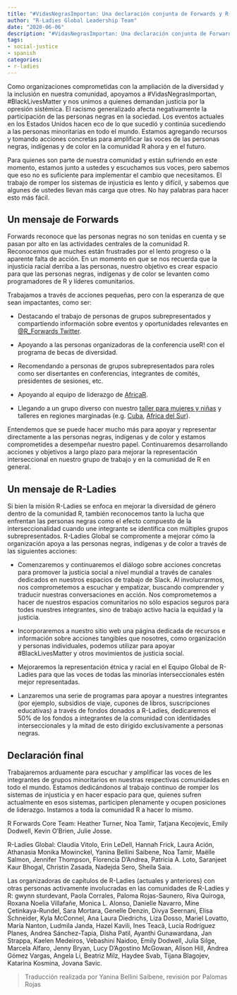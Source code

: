 ```yaml
---
title: "#VidasNegrasImportan: Una declaración conjunta de Forwards y R-Ladies"
author: "R-Ladies Global Leadership Team"
date: "2020-06-06"
description: "#VidasNegrasImportan: Una declaración conjunta de Forwards y R-Ladies"
tags: 
- social-justice
- spanish
categories:
- r-ladies
---
```




Como organizaciones comprometidas con la ampliación de la diversidad y la inclusión en nuestra comunidad, apoyamos a #VidasNegrasImportan, #BlackLivesMatter y nos unimos a quienes demandan justicia por la opresión sistémica. El racismo generalizado afecta negativamente la participación de las personas negras en la sociedad. Los eventos actuales en los Estados Unidos hacen eco de lo que sucedió y continúa sucediendo a las personas minoritarias en todo el mundo. Estamos agregando recursos y tomando acciones concretas para amplificar las voces de las personas negras, indígenas y de color en la comunidad R ahora y en el futuro.

Para quienes son parte de nuestra comunidad y están sufriendo en este momento, estamos junto a ustedes y escuchamos sus voces, pero sabemos que eso no es suficiente para implementar el cambio que necesitamos. El trabajo de romper los sistemas de injusticia es lento y difícil, y sabemos que algunes de ustedes llevan más carga que otres. No hay palabras para hacer esto más fácil.

## Un mensaje de Forwards

Forwards reconoce que las personas negras no son tenidas en cuenta y se pasan por alto en las actividades centrales de la comunidad R. Reconocemos que muches están frustrades por el lento progreso o la aparente falta de acción. En un momento en que se nos recuerda que la injusticia racial derriba a las personas, nuestro objetivo es crear espacio para que las personas negras, indígenas y de color se levanten como programadores de R y líderes comunitarios.

Trabajamos a través de acciones pequeñas, pero con la esperanza de que sean impactantes, como ser:

* Destacando el trabajo de personas de grupos subrepresentados y compartiendo información sobre eventos y oportunidades relevantes en [@R_Forwards Twitter](https://twitter.com/r_forwards).

* Apoyando a las personas organizadoras de la conferencia useR! con el programa de becas de diversidad.

* Recomendando a personas de grupos subrepresentados para roles como ser disertantes en conferencias, integrantes de comités, presidentes de sesiones, etc.

* Apoyando al equipo de liderazgo de [AfricaR](https://africa-r.org/).

* Llegando a un grupo diverso con nuestro [taller para mujeres y niñas](https://forwards.github.io/blog/2019/09/22/workshops-for-women-and-girls/) y talleres en regiones marginadas (e.g. [Cuba](https://forwards.github.io/blog/2018/07/07/havanar/), [Africa del Sur](https://forwards.github.io/blog/2020/05/25/southern-africa-project-2020/)).

Entendemos que se puede hacer mucho más para apoyar y representar directamente a las personas negras, indígenas y de color y estamos comprometides a desempeñar nuestro papel. Continuaremos desarrollando acciones y objetivos a largo plazo para mejorar la representación interseccional en nuestro grupo de trabajo y en la comunidad de R en general.

## Un mensaje de R-Ladies

Si bien la misión R-Ladies se enfoca en mejorar la diversidad de género dentro de la comunidad R, también reconocemos tanto la lucha que enfrentan las personas negras como el efecto compuesto de la interseccionalidad cuando une integrante se identifica con múltiples grupos subrepresentados. R-Ladies Global se compromente a mejorar cómo la organización apoya a las personas negras, indígenas y de color a través de las siguientes acciones:

* Comenzaremos y continuaremos el diálogo sobre acciones concretas para promover la justicia social a nivel mundial a través de canales dedicados en nuestros espacios de trabajo de Slack. Al involucrarmos, nos comprometemos a escuchar y empatizar, buscando comprender y traducir nuestras conversaciones en acción. Nos comprometemos a hacer de nuestros espacios comunitarios no sólo espacios seguros para todes nuestres integrantes, sino de trabajo activo hacia la equidad y la justicia.

* Incorporaremos a nuestro sitio web una página dedicada de recursos e información sobre acciones tangibles que nosotres, como organización y personas individuales, podemos utilizar para apoyar #BlackLivesMatter y otros movimientos de justicia social.

* Mejoraremos la representación étnica y racial en el Equipo Global de R-Ladies para que las voces de todas las minorías interseccionales estén mejor representadas.

* Lanzaremos una serie de programas para apoyar a nuestres integrantes (por ejemplo, subsidios de viaje, cupones de libros, suscripciones educativas) a través de fondos donados a R-Ladies, dedicaremos el 50% de los fondos a integrantes de la comunidad con identidades interseccionales y la mitad de esto dirigido exclusivamente a personas negras.


## Declaración final

Trabajaremos arduamente para escuchar y amplificar las voces de les integrantes de grupos minoritarios en nuestras respectivas comunidades en todo el mundo. Estamos dedicándonos al trabajo continuo de romper los sistemas de injusticia y en hacer espacio para que, quienes sufren actualmente en esos sistemas, participen plenamente y ocupen posiciones de liderazgo. Instamos a toda la comunidad R a hacer lo mismo.

R Forwards Core Team: Heather Turner, Noa Tamir, Tatjana Kecojevic, Emily Dodwell, Kevin O’Brien, Julie Josse.

R-Ladies Global: Claudia Vitolo, Erin LeDell, Hannah Frick, Laura Ación, Athanasia Monika Mowinckel, Yanina Bellini Saibene, Noa Tamir, Maëlle Salmon, Jennifer Thompson, Florencia D’Andrea, Patricia A. Loto, Saranjeet Kaur Bhogal, Christin Zasada, Nadejda Sero, Sheila Saia.

Las organizadoras de capítulos de R-Ladies (actuales y anteriores) con otras personas activamente involucradas en las comunidades de R-Ladies y R: gwynn sturdevant, Paola Corrales, Paloma Rojas-Saunero, Riva Quiroga, Roxana Noelia Villafañe, Monica L. Alonso, Danielle Navarro, Mine Çetinkaya-Rundel, Sara Mortara, Genelle Denzin, Divya Seernani, Elisa Schneider, Kyla McConnel, Ana Laura Diedrichs, Liza Dosso, Mariel Lovatto, María Nanton, Ludmila Janda, Hazel Kavili, Ines Teacã, Lucía Rodríguez Planes, Andrea Sánchez-Tapia, Disha Patil, Ayanthi Gunawardana, Jan Strappa, Kaelen Medeiros, Vebashini Naidoo, Emily Dodwell, Julia Silge, Marcela Alfaro, Jenny Bryan, Lucy D’Agostino McGowan, Alison Hill, Andrea Gómez Vargas, Angela Li, Beatriz Milz, Haydee Svab, Tijana Blagojev, Katarina Kosmina, Jovana Savic.


> Traducción realizada por Yanina Bellini Saibene, revisión por Palomas Rojas

